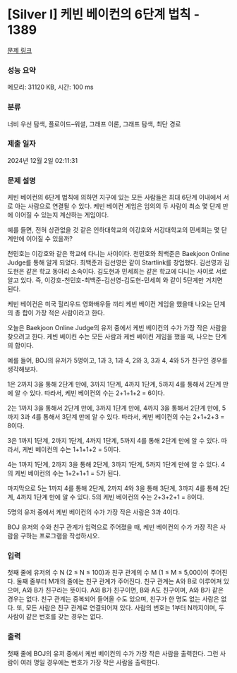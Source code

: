 # [Silver I] 케빈 베이컨의 6단계 법칙 - 1389 

[문제 링크](https://www.acmicpc.net/problem/1389) 

### 성능 요약

메모리: 31120 KB, 시간: 100 ms

### 분류

너비 우선 탐색, 플로이드–워셜, 그래프 이론, 그래프 탐색, 최단 경로

### 제출 일자

2024년 12월 2일 02:11:31

### 문제 설명

<p>케빈 베이컨의 6단계 법칙에 의하면 지구에 있는 모든 사람들은 최대 6단계 이내에서 서로 아는 사람으로 연결될 수 있다. 케빈 베이컨 게임은 임의의 두 사람이 최소 몇 단계 만에 이어질 수 있는지 계산하는 게임이다.</p>

<p>예를 들면, 전혀 상관없을 것 같은 인하대학교의 이강호와 서강대학교의 민세희는 몇 단계만에 이어질 수 있을까?</p>

<p>천민호는 이강호와 같은 학교에 다니는 사이이다. 천민호와 최백준은 Baekjoon Online Judge를 통해 알게 되었다. 최백준과 김선영은 같이 Startlink를 창업했다. 김선영과 김도현은 같은 학교 동아리 소속이다. 김도현과 민세희는 같은 학교에 다니는 사이로 서로 알고 있다. 즉, 이강호-천민호-최백준-김선영-김도현-민세희 와 같이 5단계만 거치면 된다.</p>

<p>케빈 베이컨은 미국 헐리우드 영화배우들 끼리 케빈 베이컨 게임을 했을때 나오는 단계의 총 합이 가장 적은 사람이라고 한다.</p>

<p>오늘은 Baekjoon Online Judge의 유저 중에서 케빈 베이컨의 수가 가장 작은 사람을 찾으려고 한다. 케빈 베이컨 수는 모든 사람과 케빈 베이컨 게임을 했을 때, 나오는 단계의 합이다.</p>

<p>예를 들어, BOJ의 유저가 5명이고, 1과 3, 1과 4, 2와 3, 3과 4, 4와 5가 친구인 경우를 생각해보자.</p>

<p>1은 2까지 3을 통해 2단계 만에, 3까지 1단계, 4까지 1단계, 5까지 4를 통해서 2단계 만에 알 수 있다. 따라서, 케빈 베이컨의 수는 2+1+1+2 = 6이다.</p>

<p>2는 1까지 3을 통해서 2단계 만에, 3까지 1단계 만에, 4까지 3을 통해서 2단계 만에, 5까지 3과 4를 통해서 3단계 만에 알 수 있다. 따라서, 케빈 베이컨의 수는 2+1+2+3 = 8이다.</p>

<p>3은 1까지 1단계, 2까지 1단계, 4까지 1단계, 5까지 4를 통해 2단계 만에 알 수 있다. 따라서, 케빈 베이컨의 수는 1+1+1+2 = 5이다.</p>

<p>4는 1까지 1단계, 2까지 3을 통해 2단계, 3까지 1단계, 5까지 1단계 만에 알 수 있다. 4의 케빈 베이컨의 수는 1+2+1+1 = 5가 된다.</p>

<p>마지막으로 5는 1까지 4를 통해 2단계, 2까지 4와 3을 통해 3단계, 3까지 4를 통해 2단계, 4까지 1단계 만에 알 수 있다. 5의 케빈 베이컨의 수는 2+3+2+1 = 8이다.</p>

<p>5명의 유저 중에서 케빈 베이컨의 수가 가장 작은 사람은 3과 4이다.</p>

<p>BOJ 유저의 수와 친구 관계가 입력으로 주어졌을 때, 케빈 베이컨의 수가 가장 작은 사람을 구하는 프로그램을 작성하시오.</p>

### 입력 

 <p>첫째 줄에 유저의 수 N (2 ≤ N ≤ 100)과 친구 관계의 수 M (1 ≤ M ≤ 5,000)이 주어진다. 둘째 줄부터 M개의 줄에는 친구 관계가 주어진다. 친구 관계는 A와 B로 이루어져 있으며, A와 B가 친구라는 뜻이다. A와 B가 친구이면, B와 A도 친구이며, A와 B가 같은 경우는 없다. 친구 관계는 중복되어 들어올 수도 있으며, 친구가 한 명도 없는 사람은 없다. 또, 모든 사람은 친구 관계로 연결되어져 있다. 사람의 번호는 1부터 N까지이며, 두 사람이 같은 번호를 갖는 경우는 없다.</p>

### 출력 

 <p>첫째 줄에 BOJ의 유저 중에서 케빈 베이컨의 수가 가장 작은 사람을 출력한다. 그런 사람이 여러 명일 경우에는 번호가 가장 작은 사람을 출력한다.</p>

